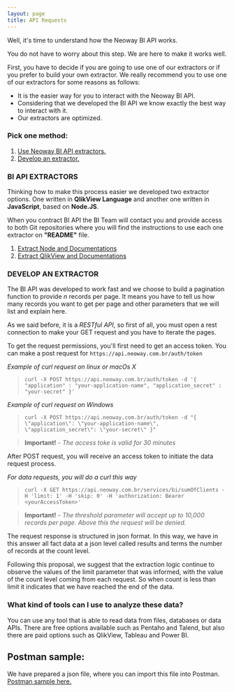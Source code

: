 ```yaml
---
layout: page
title: API Requests
---
```



<div class="message">
  Well, it's time to understand how the Neoway BI API works.
</div>

You do not have to worry about this step. We are here to make it works well.

First, you have to decide if you are going to use one of our extractors or if you prefer to build your own extractor. We really recommend you to use one of our extractors for some reasons as follows:

- It is the easier way for you to interact with the Neoway BI API.
- Considering that we developed the BI API we know exactly the best way to interact with it.
- Our extractors are optimized.


### Pick one method:
1. [Use Neoway BI API extractors.](#bi-api-extractors)
2. [Develop an extractor.](#develop-an-extractor)


### BI API EXTRACTORS

Thinking how to make this process easier we developed two extractor options. One written in **QlikView Language** and another one written in **JavaScript**, based on **Node.JS**.

When you contract BI API the BI Team will contact you and provide access to both Git repositories where you will find the instructions to use each one extractor on **"README"** file.

1. [Extract Node and Documentations](https://github.com/neowaycx/extract_api_node)
2. [Extract QlikView and Documentations](https://github.com/neowaycx/extract_api_qlikview)


### DEVELOP AN EXTRACTOR

The BI API was developed to work fast and we choose to build a pagination function to provide *n* records per page. It means you have to tell us how many records you want to get per page and other parameters that we will list and explain here.

As we said before, it is a *RESTful API*, so first of all, you must open a rest connection to make your GET request and you have to iterate the pages.

To get the request permissions, you'll first need to get an access token. You can make a post request for `https://api.neoway.com.br/auth/token`

*Example of curl request on linux or macOs X*
> `curl -X POST https://api.neoway.com.br/auth/token -d '{ "application" : "your-application-name", "application_secret" : "your-secret" }'`

*Example of curl request on Windows*
> `curl -X POST https://api.neoway.com.br/auth/token -d "{ \"application\": \"your-application-name\", \"application_secret\": \"your-secret\" }"`

> **Important!** - *The access toke is valid for 30 minutes*

After POST request, you will receive an access token to initiate the data request process.

*For data requests, you will do a curl this way*
> `curl -X GET https://api.neoway.com.br/services/bi/sumOfClients -H 'limit: 1' -H 'skip: 0' -H 'authorization: Bearer <yourAccessToken>'`

> **Important!** - *The threshold parameter will accept up to 10,000 records per page. Above this the request will be denied.*

The request response is structured in json format. In this way, we have in this answer all fact data at a json level called results and terms the number of records at the count level.

Following this proposal, we suggest that the extraction logic continue to observe the values of the limit parameter that was informed, with the value of the count level coming from each request. So when count is less than limit it indicates that we have reached the end of the data.


### What kind of tools can I use to analyze these data?

You can use any tool that is able to read data from files, databases or data APIs. 
There are free options available such as Pentaho and Talend, but also there are paid options such as QlikView, Tableau and Power BI.


## Postman sample:

We have prepared a json file, where you can import this file into Postman.
[Postman sample here.](https://github.com/neowaycx/BIApiDocumentation/blob/gh-pages/postmanRequests.json)